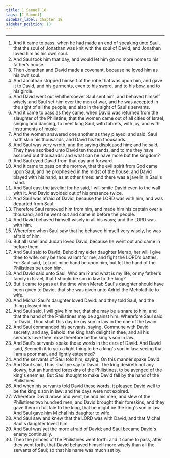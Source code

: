 ```yaml
---
title: 1 Samuel 18
tags: [1 Samuel]
sidebar_label: Chapter 18
sidebar_position: 18
---
```


---
1. And it came to pass, when he had made an end of speaking unto Saul, that the soul of Jonathan was knit with the soul of David, and Jonathan loved him as his own soul.
2. And Saul took him that day, and would let him go no more home to his father's house.
3. Then Jonathan and David made a covenant, because he loved him as his own soul.
4. And Jonathan stripped himself of the robe that was upon him, and gave it to David, and his garments, even to his sword, and to his bow, and to his girdle.
5. And David went out whithersoever Saul sent him, and behaved himself wisely: and Saul set him over the men of war, and he was accepted in the sight of all the people, and also in the sight of Saul's servants.
6. And it came to pass as they came, when David was returned from the slaughter of the Philistine, that the women came out of all cities of Israel, singing and dancing, to meet king Saul, with tabrets, with joy, and with instruments of music.
7. And the women answered one another as they played, and said, Saul hath slain his thousands, and David his ten thousands.
8. And Saul was very wroth, and the saying displeased him; and he said, They have ascribed unto David ten thousands, and to me they have ascribed but thousands: and what can he have more but the kingdom?
9. And Saul eyed David from that day and forward.
10. And it came to pass on the morrow, that the evil spirit from God came upon Saul, and he prophesied in the midst of the house: and David played with his hand, as at other times: and there was a javelin in Saul's hand.
11. And Saul cast the javelin; for he said, I will smite David even to the wall with it. And David avoided out of his presence twice.
12. And Saul was afraid of David, because the LORD was with him, and was departed from Saul.
13. Therefore Saul removed him from him, and made him his captain over a thousand; and he went out and came in before the people.
14. And David behaved himself wisely in all his ways; and the LORD was with him.
15. Wherefore when Saul saw that he behaved himself very wisely, he was afraid of him.
16. But all Israel and Judah loved David, because he went out and came in before them.
17. And Saul said to David, Behold my elder daughter Merab, her will I give thee to wife: only be thou valiant for me, and fight the LORD's battles. For Saul said, Let not mine hand be upon him, but let the hand of the Philistines be upon him.
18. And David said unto Saul, Who am I? and what is my life, or my father's family in Israel, that I should be son in law to the king?
19. But it came to pass at the time when Merab Saul's daughter should have been given to David, that she was given unto Adriel the Meholathite to wife.
20. And Michal Saul's daughter loved David: and they told Saul, and the thing pleased him.
21. And Saul said, I will give him her, that she may be a snare to him, and that the hand of the Philistines may be against him. Wherefore Saul said to David, Thou shalt this day be my son in law in the one of the twain.
22. And Saul commanded his servants, saying, Commune with David secretly, and say, Behold, the king hath delight in thee, and all his servants love thee: now therefore be the king's son in law.
23. And Saul's servants spake those words in the ears of David. And David said, Seemeth it to you a light thing to be a king's son in law, seeing that I am a poor man, and lightly esteemed?
24. And the servants of Saul told him, saying, On this manner spake David.
25. And Saul said, Thus shall ye say to David, The king desireth not any dowry, but an hundred foreskins of the Philistines, to be avenged of the king's enemies. But Saul thought to make David fall by the hand of the Philistines.
26. And when his servants told David these words, it pleased David well to be the king's son in law: and the days were not expired.
27. Wherefore David arose and went, he and his men, and slew of the Philistines two hundred men; and David brought their foreskins, and they gave them in full tale to the king, that he might be the king's son in law. And Saul gave him Michal his daughter to wife.
28. And Saul saw and knew that the LORD was with David, and that Michal Saul's daughter loved him.
29. And Saul was yet the more afraid of David; and Saul became David's enemy continually.
30. Then the princes of the Philistines went forth: and it came to pass, after they went forth, that David behaved himself more wisely than all the servants of Saul; so that his name was much set by.